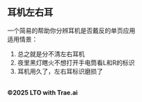 耳机左右耳
--
一个简易的帮助你分辨耳机是否戴反的单页应用<br>
适用情景：<br>
<ol>
<li>总之就是分不清左右耳机</li>
<li>夜里黑灯瞎火不想打开手电筒看L和R的标识</li>
<li>耳机用久了，左右耳标识磨损了</li>
</ol>
<br>
<b>©2025 LTO with Trae.ai</b>